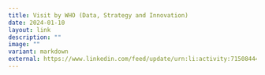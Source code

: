 ```yaml
---
title: Visit by WHO (Data, Strategy and Innovation)
date: 2024-01-10
layout: link
description: ""
image: ""
variant: markdown
external: https://www.linkedin.com/feed/update/urn:li:activity:7150844418575503360
---
```

